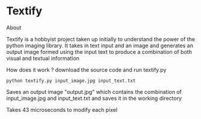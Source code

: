 Textify
=======

About

  Textify is a hobbyist project taken up initially to understand the power of the python imaging library. It 
takes in text input and an image and generates an output image formed using the input text to produce a combination 
of both visual and textual information 


How does it work ?
 download the source code and run textify.py
 
    python textify.py input_image.jpg input_text.txt

Saves an output image "output.jpg" which contains the combination of input_image.jpg and input_text.txt and saves it 
in the working directory

Takes 43 microseconds to modify each pixel